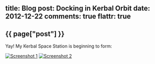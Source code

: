title: Blog
post: Docking in Kerbal Orbit
date: 2012-12-22
comments: true
flattr: true
---

## {{ page["post"] }}
<!--%
from datetime import datetime
date = datetime.strptime(page["date"], "%Y-%m-%d").strftime("%B %d, %Y")
print "*Posted at %s.*" % date
%-->

Yay! My Kerbal Space Station is beginning to form:

[![Screenshot 1][1]][2]
[![Screenshot 2][3]][4]

 [1]: img/kss1_small.png
 [2]: img/kss1.png
 [3]: img/kss2_small.png
 [4]: img/kss2.png
